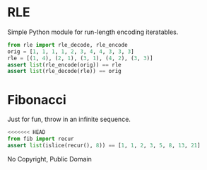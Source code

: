 # RLE

Simple Python module for run-length encoding iteratables.

```python
from rle import rle_decode, rle_encode
orig = [1, 1, 1, 1, 2, 3, 4, 4, 3, 3, 3]
rle = [(1, 4), (2, 1), (3, 1), (4, 2), (3, 3)]
assert list(rle_encode(orig)) == rle
assert list(rle_decode(rle)) == orig
```

# Fibonacci

Just for fun, throw in an infinite sequence.

```python
<<<<<<< HEAD
from fib import recur
assert list(islice(recur(), 8)) == [1, 1, 2, 3, 5, 8, 13, 21]
```

No Copyright, Public Domain
